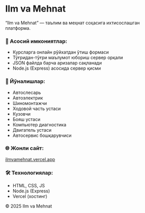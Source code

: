 # Ilm va Mehnat

“Ilm va Mehnat” — таълим ва меҳнат соҳасига ихтисослашган платформа.

### 📌 Асосий имкониятлар:
- Курсларга онлайн рўйхатдан ўтиш формаси
- Тўғридан-тўғри маълумот юбориш сервер орқали
- JSON файлда барча аризалар сақланади
- Node.js (Express) асосида сервер қисми

### 🔧 Йўналишлар:
- Автослесарь
- Автоэлектрик
- Шиномонтажчи
- Ходовой часть устаси
- Кузовчи
- Бояш устаси
- Компьютер диагностика
- Двигатель устаси
- Автосервис бошқарувчиси

### 🌐 Жонли сайт:
[ilmvamehnat.vercel.app](https://ilmvamehnat.vercel.app)

### 🛠 Технологиялар:
- HTML, CSS, JS
- Node.js (Express)
- Vercel (хостинг)

© 2025 Ilm va Mehnat